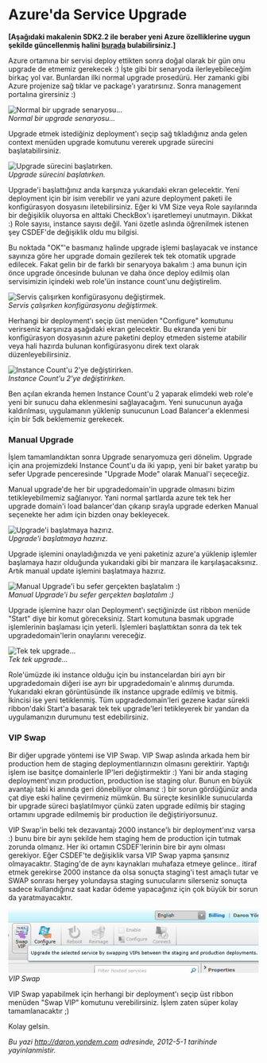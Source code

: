 # Azure'da Service Upgrade 

**[Aşağıdaki makalenin SDK2.2 ile beraber yeni Azure özelliklerine uygun
şekilde güncellenmiş halini
[burada](http://daron.yondem.com/tr/post/Azure_da_Service_Upgrade_SDK2_2)
bulabilirsiniz.]**

Azure ortamına bir servisi deploy ettikten sonra doğal olarak bir gün
onu upgrade de etmemiz gerekecek :) İşte gibi bir senaryoda
ilerleyebileceğim birkaç yol var. Bunlardan ilki normal upgrade
prosedürü. Her zamanki gibi Azure projenize sağ tıklar ve package'ı
yaratırsınız. Sonra management portalına girersiniz :)

![Normal bir upgrade
senaryosu...](media/Azure_da_Service_Upgrade/upgrade.jpg)\
*Normal bir upgrade senaryosu...*

Upgrade etmek istediğiniz deployment'ı seçip sağ tıkladığınız anda gelen
context menüden upgrade komutunu vererek upgrade sürecini
başlatabilirsiniz.

![Upgrade sürecini
başlatırken.](media/Azure_da_Service_Upgrade/upgrade2.jpg)\
*Upgrade sürecini başlatırken.*

Upgrade'i başlattığınız anda karşınıza yukarıdaki ekran gelecektir. Yeni
deployment için bir isim verebilir ve yani azure deployment paketi ile
konfigürasyon dosyasını iletebilirsiniz. Eğer ki VM Size veya Role
sayılarında bir değişiklik oluyorsa en alttaki CheckBox'ı işaretlemeyi
unutmayın. Dikkat :) Role sayısı, instance sayısı değil. Yani özetle
aslında öğrenilmek istenen şey CSDEF'de değişiklik oldu mu bilgisi.

Bu noktada "OK"'e basmanız halinde upgrade işlemi başlayacak ve instance
sayınıza göre her upgrade domain gezilerek tek tek otomatik upgrade
edilecek. Fakat gelin bir de farklı bir senaryoya bakalım :) ama bunun
için önce upgrade öncesinde bulunan ve daha önce deploy edilmiş olan
servisimizin içindeki web role'ün instance count'unu değiştirelim.

![Servis çalışırken konfigürasyonu
değiştirmek.](media/Azure_da_Service_Upgrade/upgrade3.jpg)\
*Servis çalışırken konfigürasyonu değiştirmek.*

Herhangi bir deployment'ı seçip üst menüden "Configure" komutunu
verirseniz karşınıza aşağıdaki ekran gelecektir. Bu ekranda yeni bir
konfigürasyon dosyasının azure paketini deploy etmeden sisteme atabilir
veya hali hazırda bulunan konfigürasyonu direk text olarak
düzenleyebilirsiniz.

![Instance Count'u 2'ye
değiştirirken.](media/Azure_da_Service_Upgrade/upgrade4.jpg)\
*Instance Count'u 2'ye değiştirirken.*

Ben açılan ekranda hemen Instance Count'u 2 yaparak elimdeki web role'e
yeni bir sunucu daha eklenmesini sağlayacağım. Yeni sunucunun ayağa
kaldırılması, uygulamanın yüklenip sunucunun Load Balancer'a eklenmesi
için bir 5dk beklememiz gerekecek.

### Manual Upgrade  

İşlem tamamlandıktan sonra Upgrade senaryomuza geri dönelim. Upgrade
için ana projemizdeki Instance Count'u da iki yapıp, yeni bir baket
yaratıp bu sefer Upgrade penceresinde "Upgrade Mode" olarak Manual'i
seçeceğiz.

Manual upgrade'de her bir upgradedomain'in upgrade olmasını bizim
tetikleyebilmemiz sağlanıyor. Yani normal şartlarda azure tek tek her
upgrade domain'i load balancer'dan çıkarıp sırayla upgrade ederken
Manual seçenekte her adım için bizden onay bekleyecek.

![Upgrade'i başlatmaya
hazırız.](media/Azure_da_Service_Upgrade/upgrade5.jpg)\
*Upgrade'i başlatmaya hazırız.*

Upgrade işlemini onayladığınızda ve yeni paketiniz azure'a yüklenip
işlemler başlamaya hazır olduğunda yukarıdaki gibi bir manzara ile
karşılaşacaksınız. Artık manual update işlemini başlatmaya hazırız.

![Manual Upgrade'i bu sefer gerçekten başlatalım
:)](media/Azure_da_Service_Upgrade/upgrade6.jpg)\
*Manual Upgrade'i bu sefer gerçekten başlatalım :)*

Upgrade işlemine hazır olan Deployment'ı seçtiğinizde üst ribbon menüde
"Start" diye bir komut göreceksiniz. Start komutuna basmak upgrade
işlemlerinin başlaması için yeterli. İşlemleri başlattıktan sonra da tek
tek upgradedomain'lerin onaylarını vereceğiz.

![Tek tek
upgrade...](media/Azure_da_Service_Upgrade/upgrade7.jpg)\
*Tek tek upgrade...*

Role'ümüzde iki instance olduğu için bu instancelardan biri ayrı bir
upgradedomain diğeri ise ayrı bir upgradedomain'e alınmış durumda.
Yukarıdaki ekran görüntüsünde ilk instance upgrade edilmiş ve bitmiş.
İkincisi ise yeni tetiklenmiş. Tüm upgradedomain'leri gezene kadar
sürekli ribbon'daki Start'a basarak tek tek upgrade'leri tetikleyerek
bir yandan da uygulamanızın durumunu test edebilirsiniz.

### VIP Swap  

Bir diğer upgrade yöntemi ise VIP Swap. VIP Swap aslında arkada hem bir
production hem de staging deploymentlarınızın olmasını gerektirir.
Yaptığı işlem ise basitçe domainlerle IP'leri değiştirmektir :) Yani bir
anda staging deployment'ınızın production, production ise staging olur.
Bunun en büyük avantajı tabi ki anında geri dönebiliyor olmanız :) bir
sorun gördüğünüz anda çat diye eski haline çevirmeniz mümkün. Bu süreçte
kesinlikle sunucularda bir upgrade süreci başlatılmıyor çünkü zaten
upgrade edilmiş bir staging ortamını upgrade edilmemiş bir production
ile değiştiriyorsunuz.

VIP Swap'in belki tek dezavantajı 2000 instance'lı bir deployment'ınız
varsa :) bunu bire bir aynı şekilde hem staging hem de production için
tutmak zorunda olmanız. Her iki ortamın CSDEF'lerinin bire bir aynı
olması gerekiyor. Eğer CSDEF'te değişiklik varsa VIP Swap yapma şansınız
olmayacaktır. Staging'de de aynı kaynakları muhafaza etmeye gelince..
itiraf etmek gerekirse 2000 instance da olsa sonuçta staging'i test
amaçlı tutar ve SWAP sonrası herşey yolundaysa staging sunucularını
silerseniz sonuçta sadece kullandığınız saat kadar ödeme yapacağınız
için çok büyük bir sorun da yaratmayacaktır.

![VIP Swap](media/Azure_da_Service_Upgrade/upgrade8.jpg)\
*VIP Swap*

VIP Swap yapabilmek için herhangi bir deployment'ı seçip üst ribbon
menüden "Swap VIP" komutunu verebilirsiniz. İşlem zaten süper kolay
tamamlanacaktır ;)

Kolay gelsin.


*Bu yazi http://daron.yondem.com adresinde, 2012-5-1 tarihinde yayinlanmistir.*